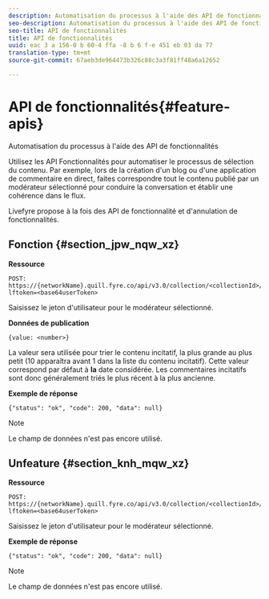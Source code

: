 ```yaml
---
description: Automatisation du processus à l'aide des API de fonctionnalités
seo-description: Automatisation du processus à l'aide des API de fonctionnalités
seo-title: API de fonctionnalités
title: API de fonctionnalités
uuid: eac 3 a 156-0 b 60-4 ffa -8 b 6 f-e 451 eb 03 da 77
translation-type: tm+mt
source-git-commit: 67aeb3de964473b326c88c3a3f81ff48a6a12652

---
```



# API de fonctionnalités{#feature-apis}

Automatisation du processus à l&#39;aide des API de fonctionnalités

Utilisez les API Fonctionnalités pour automatiser le processus de sélection du contenu. Par exemple, lors de la création d&#39;un blog ou d&#39;une application de commentaire en direct, faites correspondre tout le contenu publié par un modérateur sélectionné pour conduire la conversation et établir une cohérence dans le flux.

Livefyre propose à la fois des API de fonctionnalité et d&#39;annulation de fonctionnalités.

## Fonction {#section_jpw_nqw_xz}

**Ressource**

```
POST: https://{networkName}.quill.fyre.co/api/v3.0/collection/<collectionId>/feature/<commentId>/?lftoken=<base64userToken>
```

Saisissez le jeton d&#39;utilisateur pour le modérateur sélectionné.

**Données de publication**

```
{value: <number>} 
```

La valeur sera utilisée pour trier le contenu incitatif, la plus grande au plus petit (10 apparaîtra avant 1 dans la liste du contenu incitatif). Cette valeur correspond par défaut à **la** date considérée. Les commentaires incitatifs sont donc généralement triés le plus récent à la plus ancienne.

**Exemple de réponse**

```
{"status": "ok", "code": 200, "data": null} 
```

>[!NOTE]
>
>Le champ de données n&#39;est pas encore utilisé.

## Unfeature {#section_knh_mqw_xz}

**Ressource**

```
POST: https://{networkName}.quill.fyre.co/api/v3.0/collection/<collectionId>/unfeature/<commentId>/?lftoken=<base64userToken>
```

Saisissez le jeton d&#39;utilisateur pour le modérateur sélectionné.

**Exemple de réponse**

```
{"status": "ok", "code": 200, "data": null} 
```

>[!NOTE]
>
>Le champ de données n&#39;est pas encore utilisé.

